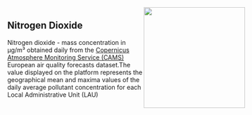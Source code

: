 <div style="width:540px; text-aling:center;"><img style="width:230px; float:right;" src="data/gtif/images/legends/air_quality_pm.png"></img></div>

## Nitrogen Dioxide

Nitrogen dioxide - mass concentration in µg/m³ obtained daily from the [Copernicus Atmosphere Monitoring Service (CAMS)](https://ads.atmosphere.copernicus.eu/cdsapp#!/dataset/cams-europe-air-quality-forecasts?tab=overview) European air quality forecasts dataset.The value displayed on the platform represents the geographical mean and maxima values of the daily average pollutant concentration for each Local Administrative Unit (LAU)